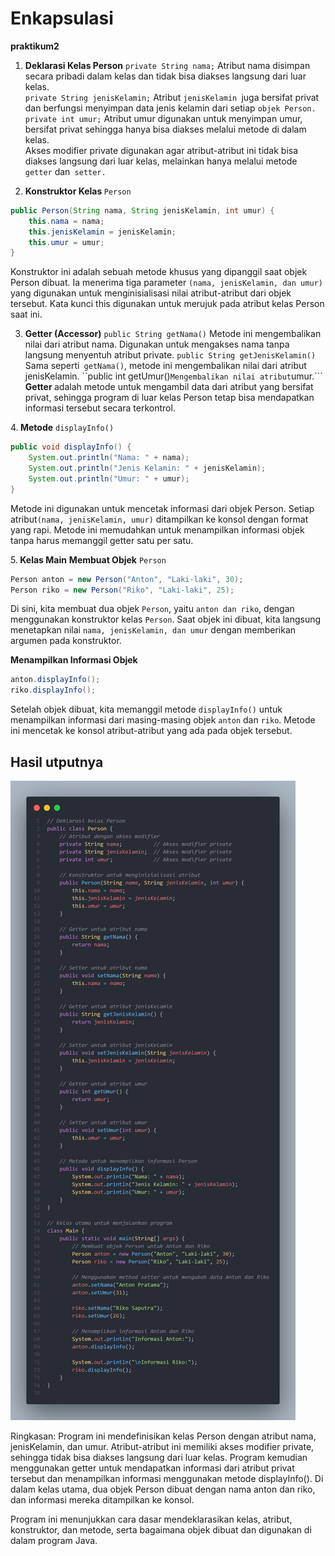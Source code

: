 # Enkapsulasi
<b>praktikum2</b>

1. <b>Deklarasi Kelas Person</b>
```private String nama;```
Atribut nama disimpan secara pribadi dalam kelas dan tidak bisa diakses langsung dari luar kelas.<br>
```private String jenisKelamin;```
Atribut ```jenisKelamin ```juga bersifat privat dan berfungsi menyimpan data jenis kelamin dari setiap ```objek Person.```<br>
```private int umur;```
Atribut umur digunakan untuk menyimpan umur, bersifat privat sehingga hanya bisa diakses melalui metode di dalam kelas.
<br>Akses modifier private digunakan agar atribut-atribut ini tidak bisa diakses langsung dari luar kelas, melainkan hanya melalui metode``` getter``` dan``` setter.```

2. <b>Konstruktor Kelas </b> ```Person```
```java
public Person(String nama, String jenisKelamin, int umur) {
    this.nama = nama;
    this.jenisKelamin = jenisKelamin;
    this.umur = umur;
}
```
Konstruktor ini adalah sebuah metode khusus yang dipanggil saat objek Person dibuat. Ia menerima tiga parameter ```(nama, jenisKelamin, dan umur) ```yang digunakan untuk menginisialisasi nilai atribut-atribut dari objek tersebut. Kata kunci this digunakan untuk merujuk pada atribut kelas Person saat ini.

3. <b>Getter (Accessor)</b>
```public String getNama()```
Metode ini mengembalikan nilai dari atribut nama. Digunakan untuk mengakses nama tanpa langsung menyentuh atribut private.
```public String getJenisKelamin()```
Sama seperti``` getNama()```, metode ini mengembalikan nilai dari atribut jenisKelamin.
``public int getUmur()```
Mengembalikan nilai atribut ```umur.```
<b>Getter </b>adalah metode untuk mengambil data dari atribut yang bersifat privat, sehingga program di luar kelas Person tetap bisa mendapatkan informasi tersebut secara terkontrol.


4.<b> Metode</b> ```displayInfo()```
```java
public void displayInfo() {
    System.out.println("Nama: " + nama);
    System.out.println("Jenis Kelamin: " + jenisKelamin);
    System.out.println("Umur: " + umur);
}
```
Metode ini digunakan untuk mencetak informasi dari objek Person. Setiap atribut```(nama, jenisKelamin, umur)``` ditampilkan ke konsol dengan format yang rapi. Metode ini memudahkan untuk menampilkan informasi objek tanpa harus memanggil getter satu per satu.

5.<b> Kelas Main</b>
<b>Membuat Objek</b> ```Person```

```java
Person anton = new Person("Anton", "Laki-laki", 30);
Person riko = new Person("Riko", "Laki-laki", 25);
```
Di sini, kita membuat dua objek ```Person```, yaitu ```anton dan riko```, dengan menggunakan konstruktor kelas ```Person```. Saat objek ini dibuat, kita langsung menetapkan nilai ```nama, jenisKelamin, dan umur``` dengan memberikan argumen pada konstruktor.

<b>Menampilkan Informasi Objek</b>
```java
anton.displayInfo();
riko.displayInfo();
```
Setelah objek dibuat, kita memanggil metode ```displayInfo()``` untuk menampilkan informasi dari masing-masing objek ```anton``` dan ```riko```. Metode ini mencetak ke konsol atribut-atribut yang ada pada objek tersebut.<br>
## <b> Hasil utputnya</b>
![mmk](enkapsulasi.png)

Ringkasan:
Program ini mendefinisikan kelas Person dengan atribut nama, jenisKelamin, dan umur. Atribut-atribut ini memiliki akses modifier private, sehingga tidak bisa diakses langsung dari luar kelas. Program kemudian menggunakan getter untuk mendapatkan informasi dari atribut privat tersebut dan menampilkan informasi menggunakan metode displayInfo(). Di dalam kelas utama, dua objek Person dibuat dengan nama anton dan riko, dan informasi mereka ditampilkan ke konsol.

Program ini menunjukkan cara dasar mendeklarasikan kelas, atribut, konstruktor, dan metode, serta bagaimana objek dibuat dan digunakan di dalam program Java.
